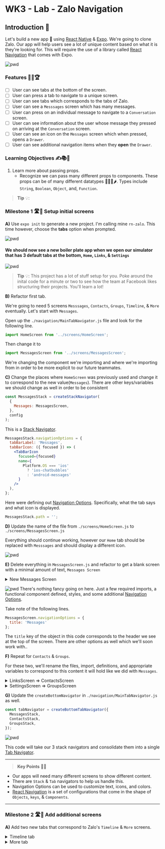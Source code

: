# WK3 - Lab - **Zalo Navigation**

## Introduction 🌟

Let's build a new app 📱 using [React Native](https://facebook.github.io/react-native/) & [Expo](https://expo.io/). We're going to clone Zalo. Our app will help users see a lot of unique content based on what it is they're looking for. This will require the use of a library called [React Navigation](https://reactnavigation.org/) that comes with Expo.

![pwd](./assets4/intro.gif)

### Features 🎯🥇🏆

- [ ] User can see tabs at the bottom of the screen.
- [ ] User can press a tab to navigate to a unique screen.
- [ ] User can see tabs which corresponds to the tabs of Zalo.
- [ ] User can see a `Messsages` screen which has many messages.
- [ ] User can press on an individual message to navigate to a `Conversation` screen.
- [ ] User can see information about the user whose message they pressed on arriving at the `Conversation` screen.
- [ ] User can see an icon on the `Messages` screen which when pressed, opens a `Drawer`.
- [ ] User can see additional navigation items when they **open** the `Drawer`.

### Learning Objectives ✍️📚📝

1. Learn more about passing props.
    - Recognize we can pass many different props to components. These props can be of many different datatypes 🍚🥦🍗🌶. Types include `String`, `Boolean`, `Object`, and, `Function`.

> **Tip** 💡: 

### **Milestone 1 🛣🏃 Setup initial screens**

**A)** Use `expo init` to generate a new project. I'm calling mine `rn-zalo`. This time however, choose the **tabs** option when prompted.

![pwd](./assets4/1a.png)

#### We should now see a new boiler plate app when we open our simulator that has 3 default tabs at the bottom, `Home`, `Links`, & `Settings`

![pwd](./assets4/1b.png)

> **Tip** 💡: This project has a lot of stuff setup for you. Poke around the inital code for a minute or two to see how the team at Facebook likes structuring their projects. You'll learn a lot!

**B)** Refactor first tab.

We're going to need 5 screens `Messsages`, `Contacts`, `Groups`, `Timeline`, & `More` eventually. Let's start with `Messages`.

Open up the `./navigation/MainTabNavigator.js` file and look for the following line.

```jsx
import HomeScreen from '../screens/HomeScreen';
```

Then change it to

```jsx
import MessagesScreen from '../screens/MessagesScreen';
```

We're changing the component we're importing and where we're importing from in order to be more explicit to our future teammates.

**C)** Change the places where `HomeScreen` was previously used and change it to correspond to the new value(`Messages`). There are other keys/variables we should change as well in order to be consistent

```jsx
const MessagesStack = createStackNavigator(
  {
    Messages: MessagesScreen,
  },
  config
);
```

This is a [Stack Navigator](https://reactnavigation.org/docs/en/stack-navigator.html).

```jsx
MessagesStack.navigationOptions = {
  tabBarLabel: 'Messages',
  tabBarIcon: ({ focused }) => (
    <TabBarIcon
      focused={focused}
      name={
        Platform.OS === 'ios'
          ? 'ios-chatbubbles'
          : 'android-messages'
      }
    />
  ),
};
```

Here were defining out [Navigation Options](https://reactnavigation.org/docs/en/navigation-options-resolution.html#docsNav). Specifically, what the tab says and what icon is displayed.

```jsx
MessagesStack.path = '';
```

**D)** Update the name of the file from `./screens/HomeScreen.js` to `./screens/MessagesScreen.js`

Everything should continue working, however our `Home` tab should be replaced with `Messsages` and should display a different icon.

![pwd](./assets4/1d.gif)

**E)** Delete everything in `MessagesScreen.js` and refactor to get a blank screen with a minimal amount of text, `Messages Screen`

<details>

<summary>New Messages Screen</summary>

```jsx
import React from 'react';
import { View, Text, StyleSheet } from 'react-native';

export default function MessagesScreen(props) {
  return (
    <View style={styles.container}>
      <Text>Messages Screen</Text>
    </View>
  );
};

MessagesScreen.navigationOptions = {
  title: 'Messages'
};

const styles = StyleSheet.create({
  container: {
    flex: 1,
    alignItems: 'center',
    justifyContent: 'center',
  }
});
```

</details>

![pwd](./assets4/1e.png)
There's nothing fancy going on here. Just a few required imports, a functional component defined, styles, and some additional [Navigation Options](https://reactnavigation.org/docs/en/redux-integration.html#what-about-navigationoptions).

Take note of the following lines.

```jsx
MessagesScreen.navigationOptions = {
  title: 'Messages'
};
```

The `title` key of the object in this code corresponds to the header we see at the top of the screen. There are other options as well which we'll soon work with..

**F)** Repeat for `Contacts` & `Groups`.

For these two, we'll rename the files, import, definitions, and appropriate variables to correspond to this content it will hold like we did with `Messages`.

<details>

<summary>LinksScreen => ContactsScreen</summary>

```jsx
// ./navigation/MainTabNavigator.js
import ContactsScreen from '../screens/ContactsScreen';
```

```jsx
// ./navigation/MainTabNavigator.js
const ContactsStack = createStackNavigator(
  {
    Contacts: ContactsScreen,
  },
  config
);

ContactsStack.navigationOptions = {
  tabBarLabel: 'Contacts',
  tabBarIcon: ({ focused }) => (
    <TabBarIcon
      focused={focused}
      name={
        Platform.OS === 'ios'
          ? 'ios-contacts'
          : 'md-link'
      }
    />
  ),
};

ContactsStack.path = '';
```

```jsx
// ./screens/ContactsScreen.js
import React from 'react';
import { View, Text, StyleSheet } from 'react-native';

export default function ContactsScreen(props) {
  return (
    <View style={styles.container}>
      <Text>Contacts Screen</Text>
    </View>
  );
};

ContactsScreen.navigationOptions = {
  title: 'Contacts'
};

const styles = StyleSheet.create({
  container: {
    flex: 1,
    alignItems: 'center',
    justifyContent: 'center',
  }
});
```

</details>

<details>

<summary>SettingsScreen => GroupsScreen</summary>

```jsx
// ./navigation/MainTabNavigator.js
import GroupsScreen from '../screens/GroupsScreen';
```

```jsx
// ./navigation/MainTabNavigator.js
const GroupsStack = createStackNavigator(
  {
    Groups: GroupsScreen,
  },
  config
);

GroupsStack.navigationOptions = {
  tabBarLabel: 'Groups',
  tabBarIcon: ({ focused }) => (
    <TabBarIcon
      focused={focused}
      name={
        Platform.OS === 'ios'
          ? 'ios-people'
          : 'md-options'
      }
    />
  ),
};

GroupsStack.path = '';
```

```jsx
// ./screens/GroupsScreen.js
import React from 'react';
import { View, Text, StyleSheet } from 'react-native';

export default function GroupsScreen(props) {
  return (
    <View style={styles.container}>
      <Text>Groups Screen</Text>
    </View>
  );
};

GroupsScreen.navigationOptions = {
  title: 'Groups'
};

const styles = StyleSheet.create({
  container: {
    flex: 1,
    alignItems: 'center',
    justifyContent: 'center',
  }
});
```

</details>

**G)** Update the `createBottomNavigator` in `./navigation/MainTabNavigator.js` as well.

```jsx
const tabNavigator = createBottomTabNavigator({
  MessagesStack,
  ContactsStack,
  GroupsStack,
});
```

![pwd](./assets4/1g.gif)

This code will take our 3 stack navigators and consolidate them into a single [Tab Navigator](https://reactnavigation.org/docs/en/tab-based-navigation.html).

---

> **Key Points** 🔑📝

- Our apps will need many different screens to show different content.
- There are `Stack` & `Tab` navigators to help us handle this.
- Navigation Options can be used to customize text, icons, and colors.
- [React Navigation](https://reactnavigation.org/en/) is a set of configurations that come in the shape of `Objects`, `keys`, & `Components`.

---

### **Milestone 2 🛣🏃 Add additional screens**

**A)** Add two new tabs that correspond to Zalo's `Timeline` & `More` screens.

<details>

<summary>Timeline tab</summary>

```jsx
// ./navigation/MainTabNavigator.js
import TimelineScreen from '../screens/TimelineScreen';
```

```jsx
// ./navigation/MainTabNavigator.js
const TimelineStack = createStackNavigator(
  {
    Timeline: TimelineScreen,
  },
  config
);

TimelineStack.navigationOptions = {
  tabBarLabel: 'Timeline',
  tabBarIcon: ({ focused }) => (
    <TabBarIcon 
      focused={focused} 
      name={
        Platform.OS === 'ios' 
          ? 'ios-bookmarks'
          : 'md-options'
      } 
    />
  ),
};

TimelineStack.path = '';
```

```jsx
// ./screens/TimelineScreen.js
import React from 'react';
import { View, Text, StyleSheet } from 'react-native';

export default function TimelineScreen(props) {
  return (
    <View style={styles.container}>
      <Text>Timeline Screen</Text>
    </View>
  );
};

TimelineScreen.navigationOptions = {
  title: 'Timeline'
};

const styles = StyleSheet.create({
  container: {
    flex: 1,
    alignItems: 'center',
    justifyContent: 'center',
  }
});
```
</details>

<details>

<summary>More tab</summary>

```jsx
// ./navigation/MainTabNavigator.js
import MoreScreen from '../screens/MoreScreen';
```

```jsx
// ./navigation/MainTabNavigator.js
const MoreStack = createStackNavigator(
  {
    More: MoreScreen,
  },
  config
);

MoreStack.navigationOptions = {
  tabBarLabel: 'More',
  tabBarIcon: ({ focused }) => (
    <TabBarIcon
      focused={focused}
      name={
        Platform.OS === 'ios'
          ? 'ios-options'
          : 'md-options'
      }
    />
  ),
};

MoreStack.path = '';
```

```jsx
// ./screens/MoreScreen.js
import React from 'react';
import { View, Text, StyleSheet } from 'react-native';

export default function MoreScreen(props) {
  return (
    <View style={styles.container}>
      <Text>More Screen</Text>
    </View>
  );
};

MoreScreen.navigationOptions = {
  title: 'More'
};

const styles = StyleSheet.create({
  container: {
    flex: 1,
    alignItems: 'center',
    justifyContent: 'center',
  }
});
```

## Review 💻🤓🤔

- All components require some properties. The properties will be of many different shapes, many different data types 🍚🥦🍗🌶.

### Accomplishments 🥇🏆💯

- [X] User sees instructions advising them what to do

### Rockets 🚀

- [ ] User can convert from USD to EURO.
- [ ] User can convert from EURO to USD.
- [ ] User can convert from VND to EURO.
- [ ] User can convert from EURO to VND.
